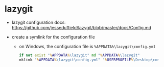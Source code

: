 # lazygit

- lazygit configuration docs: https://github.com/jesseduffield/lazygit/blob/master/docs/Config.md

- create a symlink for the configuration file

  - on Windows, the configuration file is `%APPDATA%\lazygit\config.yml`
    ```bat
    if not exist "%APPDATA%\lazygit" md "%APPDATA%\lazygit"
    mklink "%APPDATA%\lazygit\config.yml" "%USERPROFILE%\Desktop\config\lazygit\config.yml"
    ```
